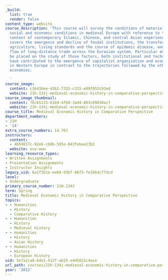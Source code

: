```yaml
---
_build:
  list: true
  render: false
content_type: website
course_description: 'This course will survey the conditions of material life and changing
  social and economic conditions in medieval Europe with reference to the comparative
  context of contemporary Islamic, Chinese, and central Asian experiences. Subject
  covers the emergence and decline of feudal institutions, the transformation of peasant
  agriculture, living standards and the course of epidemic disease, and the ebb and
  flow of long-distance trade across the Eurasian system. Particular emphasis will
  be placed on the study of those factors, both institutional and technological, which
  have contributed to the emergence of capitalist organization and economic growth
  in Western Europe in contrast to the trajectories followed by the other major medieval
  economies.

  '
course_image:
  content: c36416ee-43b2-7332-c315-e89f052c93ed
  website: 21h-134j-medieval-economic-history-in-comparative-perspective-spring-2012
course_image_thumbnail:
  content: 76cb5125-61b9-4fb0-3ad4-803c69836acf
  website: 21h-134j-medieval-economic-history-in-comparative-perspective-spring-2012
course_title: Medieval Economic History in Comparative Perspective
department_numbers:
- 21H
- '14'
extra_course_numbers: 14.70J
instructors:
  content:
  - 4b59017c-92e6-cb8b-595e-843febee23b2
  website: ocw-www
learning_resource_types:
- Written Assignments
- Presentation Assignments
- Instructor Insights
legacy_uid: 6a1f3b1e-ee64-93bf-86f3-fe1bbdc77dcd
level:
- Undergraduate
primary_course_number: 21H.134J
term: Spring
title: Medieval Economic History in Comparative Perspective
topics:
- - Humanities
  - History
  - Comparative History
- - Humanities
  - History
  - Medieval History
- - Humanities
  - History
  - Asian History
- - Humanities
  - History
  - European History
uid: 5e7a2ca8-bde1-412f-ab25-e4d5022c4ace
url_path: courses/21h-134j-medieval-economic-history-in-comparative-perspective-spring-2012
year: '2012'
---
```

